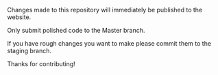 Changes made to this repository will immediately be published to the website. 

Only submit polished code to the Master branch.

If you have rough changes you want to make please commit them to the staging branch. 

Thanks for contributing!


